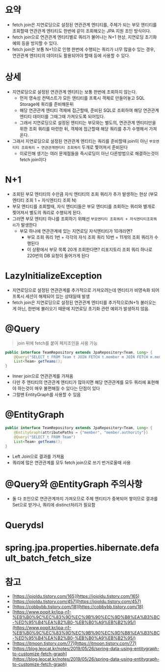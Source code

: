 # 요약

- fetch join은 지연로딩으로 설정된 연관관계 엔티티를, 주체가 되는 부모 엔티티를 조회할때 연관관계 엔티티도 한번에 같이 조회해오는 JPA 지원 조인 방식이다.
- fetch join으로 연관관계 엔티티별로 쿼리가 불어나는 N+1 현상, 지연로딩 초기화 예외 등을 방지할 수 있다.
- fetch join은 보통 N+1으로 인행 한번에 수행되는 쿼리가 너무 많을수 있는 경우, 연관관계 엔티티의 데이터도 활용되어야 할때 등에 사용할 수 있다.

# 상세

- 지연로딩으로 설정된 연관관계 엔티티는 보통 한번에 조회하지 않는다.
  - 먼저 영속성 컨텍스트가 모든 엔티티를 프록시 객체로 만들어놓고 SQL Storage에 쿼리를 준비해둔뒤
  - 해당 연관관계 엔티티 객체에 접근할때, 준비된 SQL로 조회하여 해당 연관관계 엔티티 데이터를 그때그때 가져오도록 되어있다.
  - 그래서 지연로딩으로 설정된 엔티티는 부모와는 별도의, 연관관계 엔티티만을 위한 조회 쿼리를 마련한 뒤, 객체에 접근할때 해당 쿼리를 추가 수행해서 가져온다.
- 그래서 지연로딩으로 설정된 연관관계 엔티티는 쿼리를 준비할때 join이 아닌 `부모엔티티 조회쿼리 + 연관관계엔티티 조회쿼리` 두개로 찢어져서 준비된다
  - 이로인해 생기는 여러 문제점들을 즉시로딩이 아닌 다른방법으로 해결하는것이 fetch join이다 

# N+1

- 조회된 부모 엔티티의 수만큼 자식 엔티티의 조회 쿼리가 추가 발생하는 현상 (부모 엔티티 조회 1 + 자식엔티티 조회 N)
- 부모 엔티티를 조회할때, 자식 엔티티들은 부모 엔티티를 조회하는 쿼리와 별개로 찢어져서 별도의 쿼리로 수행되게 된다.
- 그러면 부모 엔티티 하나를 조회하기 위해선 `부모엔티티 조회쿼리 + 자식엔티티조회쿼리`가 발생한다
  - 부모 하나에 연관관계에 있는 지연로딩 자식엔티티가 10개라면? 
    - 부모 조회 쿼리 1번 + 각각의 자식 조회 쿼리 10번 = 11개의 조회 쿼리가 수행된다
    - 이 상황에서 부모 목록 20개 조회한다면? 리포지토리 조회 쿼리 하나로 220번의 DB 요청이 들어가게 된다

# LazyInitializeException

- 지연로딩으로 설정된 연관관계를 추가적으로 가져오려는데 엔티티가 비영속화 되어 프록시 세션이 해제되어 있는 상태일때 발생
- fetch join은 지연로딩으로 설정된 연관관계 엔티티를 추가적으로(N+1) 불러오는게 아닌, 한번에 불러오기 때문에 지연로딩 초기화 관련 예외가 발생하지 않음.

# @Query

> join 뒤에 fetch를 붙여 페치조인을 사용 가능

```java
public interface TeamRepository extends JpaRepository<Team, Long> {
    @Query("SELECT t FROM Team t JOIN FETCH t.member m JOIN FETCH m.memberAuthority ma")
    List<Team> getTeams();
}
```

- Inner join으로 연관관계를 가져옴
- 다만 주 엔티티의 연관관계 엔티티가 많아지면 해당 연관관계를 모두 쿼리에 표현해야 하는것이 매우 불편해질 수 있다는 단점이 있다
- 그럴땐 EntityGraph를 사용할 수 있음

# @EntityGraph

```java
public interface TeamRepository extends JpaRepository<Team, Long> {
    @EntityGraph(attributePaths = {"member", "member.authority"})
    @Query("SELECT t FROM Team")
    List<Team> getTeams();
}
```

- Left Join으로 결과를 가져옴
- 쿼리에 많은 연관관계를 모두 fetch join으로 쓰기 번거로울때 사용

# @Query와 @EntityGraph 주의사항

- 둘 다 조인으로 연관관계까지 가져오므로 주체 엔티티가 중복되어 쌓이므로 결과를 Set으로 받거나, 쿼리에 distinct처리가 필요함

# Querydsl

# spring.jpa.properties.hibernate.default_batch_fetch_size

# 참고

- [https://jojoldu.tistory.com/165](https://jojoldu.tistory.com/165)
- [https://jojoldu.tistory.com/457](https://jojoldu.tistory.com/457)
- [https://cobbybb.tistory.com/18](https://cobbybb.tistory.com/18)
- [https://www.popit.kr/jpa-n1-%EB%B0%9C%EC%83%9D%EC%9B%90%EC%9D%B8%EA%B3%BC-%ED%95%B4%EA%B2%B0-%EB%B0%A9%EB%B2%95/](https://www.popit.kr/jpa-n1-%EB%B0%9C%EC%83%9D%EC%9B%90%EC%9D%B8%EA%B3%BC-%ED%95%B4%EA%B2%B0-%EB%B0%A9%EB%B2%95/)
- [https://itmoon.tistory.com/77](https://itmoon.tistory.com/77)
- [https://blog.leocat.kr/notes/2019/05/26/spring-data-using-entitygraph-to-customize-fetch-graph](https://blog.leocat.kr/notes/2019/05/26/spring-data-using-entitygraph-to-customize-fetch-graph)